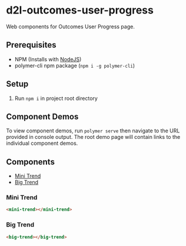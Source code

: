 # d2l-outcomes-user-progress

Web components for Outcomes User Progress page.

## Prerequisites

- NPM (Installs with [NodeJS](https://nodejs.org))
- polymer-cli npm package (`npm i -g polymer-cli`)

## Setup

1. Run `npm i` in project root directory

## Component Demos

To view component demos, run `polymer serve` then navigate to the URL provided in console output. The root demo page will contain links to the individual component demos.

## Components

- [Mini Trend](#mini-trend)
- [Big Trend](#big-trend)

### Mini Trend<a name="mini-trend"></a>

```html
<mini-trend></mini-trend>
```

### Big Trend<a name="big-trend"></a>

```html
<big-trend></big-trend>
```
